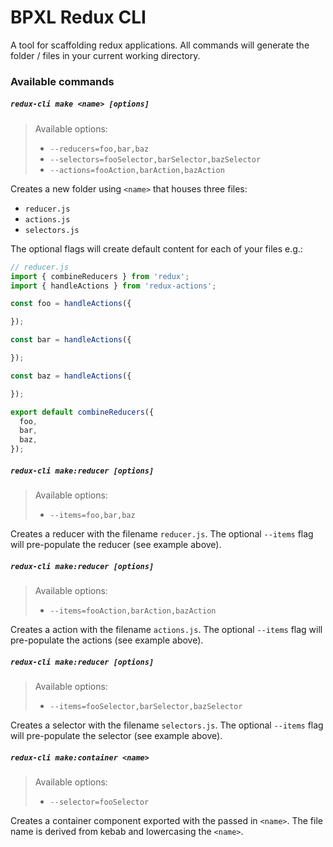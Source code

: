 # BPXL Redux CLI

A tool for scaffolding redux applications. All commands will generate the folder / files in your current working directory.

### Available commands

##### `redux-cli make <name> [options]`
> Available options:
> - `--reducers=foo,bar,baz`
> - `--selectors=fooSelector,barSelector,bazSelector`
> - `--actions=fooAction,barAction,bazAction`

Creates a new folder using `<name>` that houses three files:
  - `reducer.js`
  - `actions.js`
  - `selectors.js`

  The optional flags will create default content for each of your files e.g.:

  ```javascript
  // reducer.js
  import { combineReducers } from 'redux';
  import { handleActions } from 'redux-actions';

  const foo = handleActions({

  });

  const bar = handleActions({

  });

  const baz = handleActions({

  });

  export default combineReducers({
    foo,
    bar,
    baz,
  });
  ```

##### `redux-cli make:reducer [options]`
> Available options:
> - `--items=foo,bar,baz`

Creates a reducer with the filename `reducer.js`. The optional `--items` flag will pre-populate the reducer (see example above).

##### `redux-cli make:reducer [options]`
> Available options:
> - `--items=fooAction,barAction,bazAction`

Creates a action with the filename `actions.js`. The optional `--items` flag will pre-populate the actions (see example above).

##### `redux-cli make:reducer [options]`
> Available options:
> - `--items=fooSelector,barSelector,bazSelector`

Creates a selector with the filename `selectors.js`. The optional `--items` flag will pre-populate the selector (see example above).

##### `redux-cli make:container <name>`
> Available options:
> - `--selector=fooSelector`

Creates a container component exported with the passed in `<name>`. The file name is derived from kebab and lowercasing the `<name>`.

